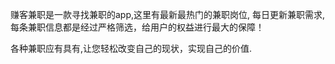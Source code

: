 赚客兼职是一款寻找兼职的app,这里有最新最热门的兼职岗位, 每日更新兼职需求,每条兼职信息都是经过严格筛选，给用户的权益进行最大的保障！

各种兼职应有具有,让您轻松改变自己的现状，实现自己的价值.
